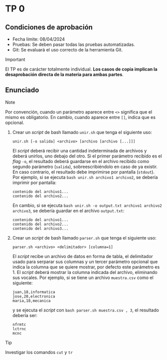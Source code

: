 # TP 0

## Condiciones de aprobación

- Fecha límite: 08/04/2024
- Pruebas: Se deben pasar todas las pruebas automatizadas.
- Git: Se evaluará el uso correcto de la herramienta Git.

> [!IMPORTANT]
> El TP es de carácter totalmente individual. **Los casos de copia implican la desaprobación directa de la materia para ambas partes**.

## Enunciado

> [!NOTE]
> Por convención, cuando un parámetro aparece entre `<>` significa que el mismo es obligatorio. En cambio, cuando aparece entre `[]`, indica que es opcional.

1. Crear un _script_ de bash llamado `unir.sh` que tenga el siguiente uso:
    ```
    unir.sh [-o salida] <archivo> [archivo [archivo [...]]]
    ```
    El _script_ deberá recibir una cantidad indeterminada de archivos y deberá unirlos, uno debajo del otro. Si el primer parámetro recibido es el _flag_ `-o`, el resultado deberá guardarse en el archivo recibido como segundo parámetro (`salida`), sobreescribiéndolo en caso de ya existir. En caso contrario, el resultado debe imprimirse por pantalla (`stdout`). Por ejemplo, si se ejecuta `bash unir.sh archivo1 archivo2`, se debería imprimir por pantalla:
    ```
    contenido del archivo1...
    contenido del archivo2...
    ```
    En cambio, si se ejecuta `bash unir.sh -o output.txt archivo1 archivo2 archivo3`, se debería guardar en el archivo `output.txt`:
    ```
    contenido del archivo1...
    contenido del archivo2...
    contenido del archivo3...
    ```
2. Crear un _script_ de bash llamado `parser.sh` que tenga el siguiente uso:
    ```
    parser.sh <archivo> <delimitador> [columna=1]
    ```
    El _script_ recibe un archivo de datos en forma de tabla, el delimitador usado para serparar sus columnas y un tercer parámetro opcional que indica la columna que se quiere mostrar, por defecto este parámetro es 1. El _script_ deberá mostrar la columna indicada del archivo, eliminando sus vocales. Por ejemplo, si se tiene un archivo `muestra.csv` como el siguiente:
    ```csv
    juan,18,informatica
    jose,20,electronica
    maria,18,mecanica
    ```
    y se ejecuta el _script_ con `bash parser.sh muestra.csv , 3`, el resultado debería ser:
    ```
    nfrmtc
    lctrnc
    mcnc
    ```
> [!TIP]
> Investigar los comandos `cut` y `tr`
